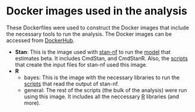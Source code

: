 # Docker images used in the analysis

These Dockerfiles were used to construct the Docker images that include the necessary
tools to run the analysis. The Docker images can be accessed from
[DockerHub](https://hub.docker.com/r/vntasis/loc_idx_paper/tags).

- __Stan__: This is the image used with [stan-nf](https://github.com/vntasis/stan-nf) to run
  the [model](beta_inference/model.stan) that estimates beta. It includes CmdStan, and
  CmdStanR. Also, the [scripts](encode_data_analysis/convert2json.R) that create the
  input files for stan-nf used this image.
- __R__
  - bayes: This is the image with the necessary libraries to run the
    [scripts](encode_data_analysis/save_estimations.R) that read the output of stan-nf.
  - general: The rest of the scripts (the bulk of the analysis) were run using this
    image. It includes all the neccessary [R](https://www.r-project.org/) libraries
    (and more).

